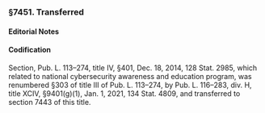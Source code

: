 ### §7451. Transferred ###

#### **Editorial Notes** ####

#### Codification ####

Section, Pub. L. 113–274, title IV, §401, Dec. 18, 2014, 128 Stat. 2985, which related to national cybersecurity awareness and education program, was renumbered §303 of title III of Pub. L. 113–274, by Pub. L. 116–283, div. H, title XCIV, §9401(g)(1), Jan. 1, 2021, 134 Stat. 4809, and transferred to section 7443 of this title.